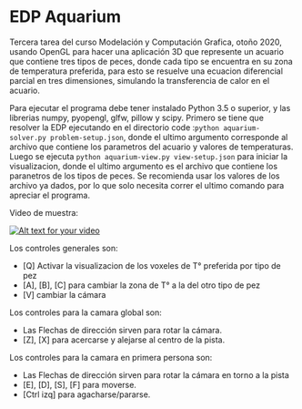 # EDP Aquarium
Tercera tarea del curso Modelación y Computación Grafica, otoño 2020, usando OpenGL para hacer una aplicación 3D que represente un acuario que contiene tres 
tipos de peces, donde cada tipo se encuentra en su zona de temperatura preferida, para esto se resuelve una ecuacion diferencial parcial en tres dimensiones, simulando la transferencia de calor en el acuario.

Para ejecutar el programa debe tener instalado Python 3.5 o superior, y las librerias numpy, pyopengl, glfw, pillow y scipy.
Primero se tiene que resolver la EDP ejecutando en el directorio code :``python aquarium-solver.py problem-setup.json``, donde el ultimo argumento corresponde al archivo que contiene los parametros del acuario y valores de temperaturas. Luego se ejecuta ``python aquarium-view.py view-setup.json`` para iniciar la visualizacion, donde el ultimo argumento es el archivo que contiene los paranetros de los tipos de peces. Se recomienda usar los valores de los archivo ya dados, por lo que solo necesita correr el ultimo comando para apreciar el programa.

Video de muestra:

[![Alt text for your video](https://img.youtube.com/vi/6nktvC8u2hk/0.jpg)](https://youtu.be/6nktvC8u2hk)

Los controles generales son:
- [Q]  Activar la visualizacion de los voxeles de T° preferida por tipo de pez
- [A], [B], [C] para cambiar la zona de T° a la del otro tipo de pez
- [V] cambiar la cámara

Los controles para la camara global son:
- Las Flechas de dirección sirven para rotar la cámara.
- [Z], [X] para acercarse y alejarse al centro de la pista.

Los controles para la camara en primera persona son:
- Las Flechas de dirección sirven para rotar la cámara en torno a la pista
- [E], [D], [S], [F] para moverse.
- [Ctrl izq] para agacharse/pararse.
